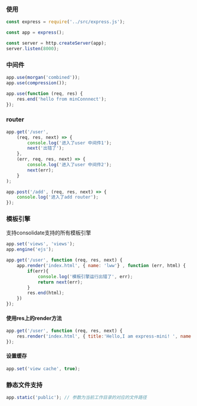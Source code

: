 ### 使用
```javascript
const express = require('../src/express.js');

const app = express();

const server = http.createServer(app);
server.listen(8000);
```
### 中间件
```javascript
app.use(morgan('combined'));
app.use(compression());

app.use(function (req, res) {
    res.end('hello from minConnnect');
});
```

### router
```javascript
app.get('/user',
    (req, res, next) => {
        console.log('进入了user 中间件1');
        next('出错了');
    },
    (err, req, res, next) => {
        console.log('进入了user 中间件2');
        next(err);
    }
);

app.post('/add', (req, res, next) => {
    console.log('进入了add router');
});
```

### 模板引擎
支持consolidate支持的所有模板引擎
```javascript
app.set('views', 'views');
app.engine('ejs');

app.get('/user', function (req, res, next) {
    app.render('index.html', { name: 'lww'} , function (err, html) {
        if(err){
            console.log('模板引擎运行出错了', err);
            return next(err);
        }
        res.end(html);
    })
});
```
#### 使用res上的render方法
```javascript
app.get('/user', function (req, res, next) {
    res.render('index.html', { title:'Hello,I am express-mini! ', name: 'lww'})
});
```

#### 设置缓存
```javascript
app.set('view cache', true);
```

### 静态文件支持
```javascript
app.static('public'); // 参数为当前工作目录的对应的文件路径
```